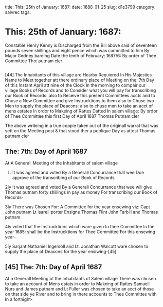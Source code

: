 title: This: 25th of January: 1687:
date: 1688-01-25
slug: d1e3799
category: salvrec
tags: 


<div markdown class="doc" id="d1e3799">


# This: 25th of January: 1687: 

Constable Henry Kenny is Discharged from the Bill above said of seventeen pounds seven shillings and eight pence which was committed to him By Major Gedney bareing Date the tenth of February: 1687/6: By order of Thee Committee Tho: putnam cler

## 

[44] The Inhabitants of this village are Hearby Requiered In His Majesties Name to Meet together att there ordinary place of Meeting on the: 7th Day of this Instant April att nine of the Clock In the morning to compair our village Books of Records and to Consider what you will pay for transcribing our Book of Records: also to Receive this present Committees accts and to Chuse a New Committee and give Instrucktions to them also to Chuse two Men to supply the place of Deacons: also to chuse men to take an acct of mens estates In ordor to Makeing of Rattes Datted In salem village: By ordor of Thee Committee this first Day of April 1687 Thomas Putnam cler

The above writeing in a true coppie taken out of the originall warrat that was sett on the Meeting post & that stood ther a publique Day as attest Thomas putnam cler

## The: 7th: Day of April 1687

At A Generall Meeting of the Inhabitants of salem village

1. It was agreed and voted By a Generall Concurrance that wee Doe approve of the transcribing of our Book of Records

2ly It was agreed and voted By a Generall Concurrance that wee will give Thomas putnam forty shillings in pay as money For transcribing our Book of Records-

3ly There was Chosen For: A Committee for the year ensewing viz: Capt John putnam Lt Isarell porter Ensigne Thomas Flint John Tarbill and Thomas putnam

4ly voted that the Instrucktions which ware given to thee Committee In the year 1685: shall be the Instrucktions for Thee Committee For this ensewing year-

5ly Sarjant Nathaniel Ingersoll and Lt. Jonathan Walcott ware chosen to supply the place of Deacons for the year ensiwing-[45] 

## [45] The: 7th: Day of April 1687

At a Generall Meeting of the Inhabitants of Salem village There was chosen to take an account of Mens estats in order to Makeing of Rattes Samuell Nurs and James putnam and Lt Fuller was chosen to take an acct of those on that side ye River and to bring in there accounts to Thee Committee with In a fortnight-
</div>